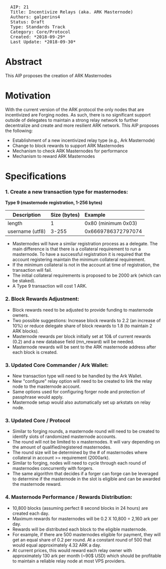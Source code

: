 <pre>
  AIP: 21
  Title: Incentivize Relays (aka. ARK Masternode)
  Authors: galperins4 <galperins4@gmail.com>
  Status: Draft
  Type: Standards Track
  Category: Core/Protocol
  Created: *2018-09-29*
  Last Update: *2018-09-30*
</pre>

Abstract
========
This AIP proposes the creation of ARK Masternodes


Motivation
==========

With the current version of the ARK protocol the only nodes that are incentivized are Forging nodes. As such, there is no significant support outside of delegates to maintain a strong relay network to further decentralize and create and more resilient ARK network. This AIP proposes the following:
- Establishment of a new incentivized relay type (e.g., Ark Masternode)
- Change to block rewards to support ARK Masternodes
- Mechanism to check ARK Masternodes for performance
- Mechanism to reward ARK Masternodes

Specifications
==============

### 1. Create a new transaction type for masternodes:

**Type 9 (masternode registration, 1-256 bytes)**

| Description       | Size (bytes)  | Example                                                              |
| -------------     | ------------- | :-------                                                             |
| length            | 1             | 0x80 (minimum 0x03)                                                  |
| username (utf8)   | 3-255         | 0x6669786372797074   

- Masternodes will have a similar registration process as a delegate. The main difference is that there is a collateral requirement to run a masternode. To have a successful registration it is required that the account registering maintain the minimum collateral requirement.
- If the minimum collateral is not in the account at time of registration, the transaction will fail.
- The initial collateral requirements is proposed to be 2000 ark (which can be staked).
- A Type 9 transaction will cost 1 ARK.

### 2. Block Rewards Adjustment:
- Block rewards need to be adjusted to provide funding to masternode owners.
- Two possible suggestions: Increase block rewards to 2.2 (an increase of 10%) or reduce delegate share of block rewards to 1.8 (to maintain 2 ARK blocks).
- Masternode rewards per block initially set at 10& of current rewards (0.2) and a new database field (mn_reward) will be needed.
- Masternode rewards will be sent to the ARK masternode address after each block is created.

### 3. Updated Core Commander /  Ark Wallet:
- New transaction type will need to be handled by the Ark Wallet.
- New "configure" relay option will need to be created to link the relay node to the masternode account.
- Same options used for configuring forger node and protection of passphrase would apply.
- Masternode setup would also automatically set up arkstats on relay node.

### 3. Updated Core / Protocol
- Similar to forging rounds, a masternode round will need to be created to identify slots of randomized masternode accounts. 
- The round will not be limited to x masternodes. It will vary depending on the amount of qualified/registered masternodes.
- The round size will be determined by the # of masternodes where collateral in account >= requirement (2000ark).
- Similar to forging, nodes will need to cycle through each round of masternodes concurrently with forgers. 
- The same algorithm that decides if a forger can forge can be leveraged to determine if the masternode in the slot is eligible and can be awarded the masternode reward.

### 4. Masternode Performance / Rewards Distribution:
- 10,800 blocks (assuming perfect 8 second blocks in 24 hours) are created each day.
- Maximum rewards for masternodes will be 0.2 X 10,800 = 2,160 ark per day.
- Rewards will be distributed each block to the eligible masternode.
- For example, if  there are 500 masternodes eligible for payment, they will get an equal share of 0.2 per round. At a constant round of 500 that would equal approximately 4.32 ARK a day.
- At current prices, this would reward each relay owner with approximately 130 ark per month (~90$ USD) which should be profitable to maintain a reliable relay node at most VPS providers.
